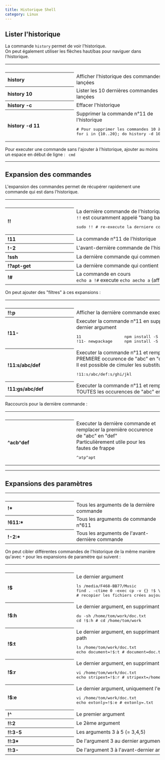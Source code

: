 ```yaml
---
title: Historique Shell
category: Linux
---
```


## Lister l'historique

La commande `history` permet de voir l'historique.  
On peut également utiliser les flèches haut/bas pour naviguer dans l'historique.

<table>
<tr><td>&emsp;&emsp;&emsp;&emsp;&emsp;&emsp;&emsp;&emsp;&emsp;&emsp;&emsp;&emsp;&emsp;</td><td></td></tr>
<tr>
  <th align="left">history</th>
  <td>Afficher l'historique des commandes lançées</td>
</tr>
<tr>
  <th align="left">history 10</th>
  <td>Lister les 10 dernières commandes lançées</td>
</tr>
<tr>
  <th align="left">history -c</th>
  <td>Effacer l'historique</td>
</tr>
<tr>
  <th align="left">history -d 11</th>
  <td>Supprimer la commande n°11 de l'historique
  <pre lang="shell"># Pour supprimer les commandes 10 à 20
for i in {10..20}; do history -d 10; done
</pre></td>
</tr>
</table>

Pour executer une commande sans l'ajouter à l'historique, ajouter au moins un espace en début de ligne : <code>  cmd</code>

---

## Expansion des commandes

L'expansion des commandes permet de récupérer rapidement une commande qui est dans l'historique.

<table>
<tr><td>&emsp;&emsp;&emsp;&emsp;&emsp;&emsp;&emsp;&emsp;&emsp;&emsp;&emsp;&emsp;&emsp;</td><td></td></tr>
<tr>
  <th align="left">!!</th>
  <td>La dernière commande de l'historique<br><code>!!</code> est couramment appelé "bang bang"
  <pre lang="shell">sudo !! # re-execute la derniere commande en mode admin</pre></td>
</tr>
<tr>
  <th align="left">!11</th>
  <td>La commande n°11 de l'historique</td>
</tr>
<tr>
  <th align="left">!-2</th>
  <td>L'avant-dernière commande de l'historique</td>
</tr>
<tr>
  <th align="left">!ssh</th>
  <td>La dernière commande qui commence par "ssh"</td>
</tr>
<tr>
  <th align="left">!?apt-get</th>
  <td>La dernière commande qui contient "apt-get"</td>
</tr>
<tr>
  <th align="left">!#</th>
  <td>La commande en cours<br>
  <code>echo a !#</code> execute <code>echo aecho a</code> (affiche "aecho a")</td>
</tr>
</table>

On peut ajouter des "filtres" à ces expansions :

<table>
<tr><td>&emsp;&emsp;&emsp;&emsp;&emsp;&emsp;&emsp;&emsp;&emsp;&emsp;&emsp;&emsp;&emsp;</td><td></td></tr>
<tr>
  <th align="left">!!:p</th>
  <td>Afficher la dernière commande executée</td>
</tr>
<tr>
  <th align="left">!11-</th>
  <td>Executer la commande n°11 en supprimant le dernier argument
  <pre lang="shell">11                  npm install -S package
!11- newpackage     npm install -S newpackage</pre></td>
</tr>
<tr>
  <th align="left">!11:s/abc/def</th>
  <td>Executer la commande n°11 et remplacer la PREMIERE occurence de "abc" en "def"<br>Il est possible de cimuler les substitutions
  <pre lang="shell">!11:s/abc/def:s/ghi/jkl</pre></td>
</tr>
<tr>
  <th align="left">!11:gs/abc/def</th>
  <td>Executer la commande n°11 et remplacer TOUTES les occurences de "abc" en "def"</td>
</tr>
</table>

Raccourcis pour la dernière commande :

<table>
<tr><td>&emsp;&emsp;&emsp;&emsp;&emsp;&emsp;&emsp;&emsp;&emsp;&emsp;&emsp;&emsp;&emsp;</td><td></td></tr>
<tr>
  <th align="left">^acb^def</th>
  <td>Executer la dernière commande et remplacer la première occurence de "abc" en "def"<br>Particulièrement utile pour les fautes de frappe
  <pre lang="shell">^atp^apt</pre></td>
</tr>
</table>

---

## Expansions des paramètres

<table>
<tr><td>&emsp;&emsp;&emsp;&emsp;&emsp;&emsp;&emsp;&emsp;&emsp;&emsp;&emsp;&emsp;&emsp;</td><td></td></tr>
<tr>
  <th align="left">!*</th>
  <td>Tous les arguments de la dernière commande</td>
</tr>
<tr>
  <th align="left">!611:*</th>
  <td>Tous les arguments de commande n°611</td>
</tr>
<tr>
  <th align="left">!-2:*</th>
  <td>Tous les arguments de l'avant-dernière commande</td>
</tr>
</table>

On peut cibler différentes commandes de l'historique de la même manière qu'avec `*` pour les expansions de paramètre qui suivent :

<table>
<tr><td>&emsp;&emsp;&emsp;&emsp;&emsp;&emsp;&emsp;&emsp;&emsp;&emsp;&emsp;&emsp;&emsp;</td><td></td></tr>
<tr>
  <th align="left">!$</th>
  <td>Le dernier argument
  <pre lang="shell">ls /media/F468-BB77/Music
find . -ctime 0 -exec cp -v {} !$ \;
# recopier les fichiers crées aujourd'hui dans "/media/..."</pre></td>
</tr>
<tr>
  <th align="left">!$:h</th>
  <td>Le dernier argument, en supprimant le nom de fichier du path
  <pre lang="shell">du -sh /home/tom/work/doc.txt
cd !$:h # cd /home/tom/work</pre></td>
</tr>
<tr>
  <th align="left">!$:t</th>
  <td>Le dernier argument, en supprimant le nom de dossier du path
  <pre lang="shell">ls /home/tom/work/doc.txt
echo document=!$:t # document=doc.txt</pre></td>
</tr>
<tr>
  <th align="left">!$:r</th>
  <td>Le dernier argument, en supprimant l'extension du fichier
  <pre lang="shell">vi /home/tom/work/doc.txt
echo stripext=!$:r # stripext=/home/tom/work/doc</pre></td>
</tr>
<tr>
  <th align="left">!$:e</th>
  <td>Le dernier argument, uniquement l'extension du fichier
  <pre lang="shell">vi /home/tom/work/doc.txt
echo extonly=!$:e # extonly=.txt</pre></td>
</tr>
<tr>
  <th align="left">!^</th>
  <td>Le premier argument</td>
</tr>
<tr>
  <th align="left">!!:2</th>
  <td>Le 2ème argument</td>
</tr>
<tr>
  <th align="left">!!:3-5</th>
  <td>Les arguments 3 à 5 (= 3,4,5)</td>
</tr>
<tr>
  <th align="left">!!:3*</th>
  <td>De l'argument 3 au dernier argument (= de 3 à n)</td>
</tr>
<tr>
  <th align="left">!!:3-</th>
  <td>De l'argument 3 à l'avant-dernier argument (= de 3 à n-1)</td>
</tr>
</table>
